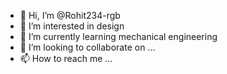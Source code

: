 - 👋 Hi, I’m @Rohit234-rgb
- 👀 I’m interested in design
- 🌱 I’m currently learning mechanical engineering 
- 💞️ I’m looking to collaborate on ...
- 📫 How to reach me ...

<!---
Rohit234-rgb/Rohit234-rgb is a ✨ special ✨ repository because its `README.md` (this file) appears on your GitHub profile.
You can click the Preview link to take a look at your changes.
--->

